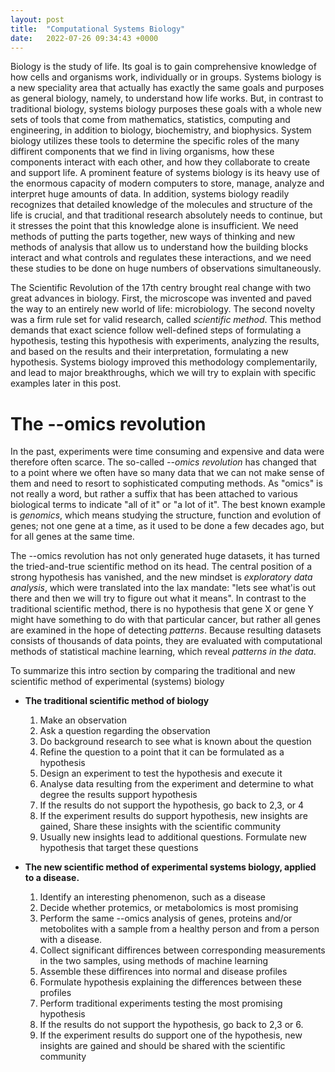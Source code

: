```yaml
---
layout: post
title:  "Computational Systems Biology"
date:   2022-07-26 09:34:43 +0000
---
```


Biology is the study of life. Its goal is to gain comprehensive knowledge of how cells and organisms work, individually or in groups.
Systems biology is a new speciality area that actually has exactly the same goals and purposes as general biology, namely, to understand how life works. But, in contrast to traditional biology, systems biology purposes these goals with a whole new sets of tools that come from mathematics, statistics, computing and engineering, in addition to biology, biochemistry, and biophysics. System biology utilizes these tools to determine the specific roles of the many diffirent components that we find in living organisms, how these components interact with each other, and how they collaborate to create and support life. A prominent feature of systems biology is its heavy use of the enormous capacity of modern computers to store, manage, analyze and interpret huge amounts of data. In addition, systems biology readily recognizes that detailed knowledge of the molecules and structure of the life is crucial, and that traditional research absolutely needs to continue, but it stresses the point that this knowledge alone is insufficient. We need methods of putting the parts together, new ways of thinking and new methods of analysis that allow us to understand how the building blocks interact and what controls and regulates these interactions, and we need these studies to be done on huge numbers of observations simultaneously. 

The Scientific Revolution of the 17th centry brought real change with two great advances in biology. First, the microscope was invented and paved the way to an entirely new world of life: microbiology. The second novelty was a firm rule set for valid research, called *scientific method*. This method demands that exact science follow well-defined steps of formulating a hypothesis, testing this hypothesis with experiments, analyzing the results, and based on the results and their interpretation, formulating a new hypothesis. Systems biology improved this methodology complementarily, and lead to major breakthroughs, which we will try to explain with specific examples later in this post.


# The --omics revolution
In the past, experiments were time consuming and expensive and data were therefore often scarce. The so-called *--omics revolution* has changed that to a point where we often have so many data that we can not make sense of them and need to resort to sophisticated computing methods. As "omics" is not really a word, but rather a suffix that has been attached to various biological terms to indicate "all of it" or "a lot of it". The best known example is *genomics*, which means studying the structure, function and evolution of genes; not one gene at a time, as it used to be done a few decades ago, but for all genes at the same time.

The --omics revolution has not only generated huge datasets, it has turned the tried-and-true scientific method on its head. The central position of a strong hypothesis has vanished, and the new mindset is *exploratory data analysis*, which were translated into the lax mandate: "lets see what'is out there and then we will try to figure out what it means". In contrast to the traditional scientific method, there is no hypothesis that gene X or gene Y might have something to do with that particular cancer, but rather all genes are examined in the hope of detecting *patterns*. Because resulting datasets consists of thousands of data points, they are evaluated with computational methods of statistical machine learning, which reveal *patterns in the data*. 


To summarize this intro section by comparing the traditional and new scientific method of experimental (systems) biology 

 - **The traditional scientific method of biology**
    1. Make an observation
    2. Ask a question regarding the observation
    3. Do background research to see what is known about the question
    4. Refine the question to a point that it can be formulated as a hypothesis
    5. Design an experiment to test the hypothesis and execute it
    6. Analyse data resulting from the experiment and determine to what degree the results support hypothesis
    7. If the results do not support the hypothesis, go back to 2,3, or 4
    8. If the experiment results do support hypothesis, new insights are gained, Share these insights with the scientific community
    9. Usually new insights lead to additional questions. Formulate new hypothesis that target these questions


 - **The new scientific method of experimental systems biology, applied to a disease.**
    1. Identify an interesting phenomenon, such as a disease
    2. Decide whether protemics, or metabolomics is most promising
    3. Perform the same --omics analysis of genes, proteins and/or metobolites with a sample from a healthy person and from a person with a disease.
    4. Collect significant diffirences between corresponding measurements in the two samples, using methods of machine learning
    5. Assemble these diffirences into normal and disease profiles
    6. Formulate hypothesis explaining the differences between these profiles
    7. Perform traditional experiments testing the most promising hypothesis
    8. If the results do not support the hypothesis, go back to 2,3 or 6.
    9. If the experiment results do support one of the hypothesis, new insights are gained and should be shared with the scientific community
 
